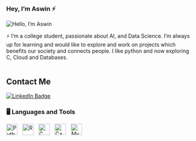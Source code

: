 ### Hey, I’m Aswin ⚡️


![Hello, I’m Aswin](https://i.imgur.com/z1En63Y.png)


⚡ I’m a college student, passionate about AI, and Data Science. I’m always up for learning and would like to explore and work on projects which benefits our society and connects people. I like python and now exploring C, Cloud and Databases. 

<div id="badges">
  <img src="https://komarev.com/ghpvc/?username=smaswin21&style=flat-square&color=blue" alt=""/>
</div>



## Contact Me

<div id="badges">
  <a href="https://www.linkedin.com/in/aswin-subramanian-maheswaran-3b9a2323b?utm_source=share&utm_campaign=share_via&utm_content=profile&utm_medium=android_app">
    <img src="https://img.shields.io/badge/LinkedIn-blue?style=for-the-badge&logo=linkedin&logoColor=white" alt="LinkedIn Badge"/>
  </a>
</div>

### 🖥 Languages and Tools

<img align="left" alt="Python" width="30px" style="padding-right:10px;" src="https://cdn.jsdelivr.net/gh/devicons/devicon/icons/python/python-original-wordmark.svg"/>
<img align="left" alt="R" width="30px" style="padding-right:10px;" src="https://cdn.jsdelivr.net/gh/devicons/devicon/icons/r/r-original.svg"/>
<img align="left" alt="C" width="30px" style="padding-right:10px;" src="https://cdn.jsdelivr.net/gh/devicons/devicon/icons/c/c-plain.svg" />
<img align="left" alt="C++" width="30px" style="padding-right:10px;" src="https://cdn.jsdelivr.net/gh/devicons/devicon/icons/cpp/cpp-original.svg" />
<img align="left" alt="MySQL" width="30px" style="padding-right:10px;" src="https://cdn.jsdelivr.net/gh/devicons/devicon/icons/mysql/mysql-original.svg" />
<br />



